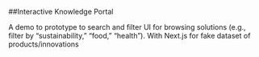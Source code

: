 ##Interactive Knowledge Portal

A demo to prototype to search and filter UI for browsing solutions (e.g., filter by “sustainability,” “food,” “health”). 
With Next.js for fake dataset of products/innovations
